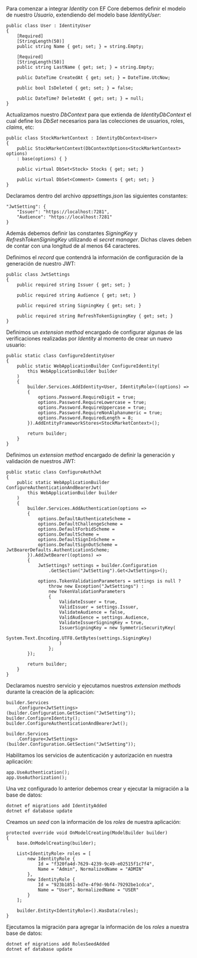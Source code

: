 Para comenzar a integrar *Identity* con EF Core debemos definir el modelo de nuestro *Usuario*, extendiendo del modelo base *IdentityUser*:

```
public class User : IdentityUser
{
    [Required]
    [StringLength(50)]
    public string Name { get; set; } = string.Empty;

    [Required]
    [StringLength(50)]
    public string LastName { get; set; } = string.Empty;

    public DateTime CreatedAt { get; set; } = DateTime.UtcNow;

    public bool IsDeleted { get; set; } = false;

    public DateTime? DeletedAt { get; set; } = null;
}
```

Actualizamos nuestro *DbContext* para que extienda de *IdentityDbContext* el cual define los *DbSet* necesarios para las colecciones de usuarios, roles, *claims*, etc:

```
public class StockMarketContext : IdentityDbContext<User>
{
    public StockMarketContext(DbContextOptions<StockMarketContext> options) 
    : base(options) { }

    public virtual DbSet<Stock> Stocks { get; set; }

    public virtual DbSet<Comment> Comments { get; set; }
}
```

Declaramos dentro del archivo *appsettings.json* las siguientes constantes:

```
"JwtSetting": {
    "Issuer": "https://localhost:7281",
    "Audience": "https://localhost:7281"
}
```

Además debemos definir las constantes *SigningKey* y *RefreshTokenSigningKey* utilizando el *secret manager*.  Dichas claves deben de contar con una longitud de al menos 64 caracteres.

Definimos el *record* que contendrá la información de configuración de la generación de nuestro JWT:

```
public class JwtSettings
{
    public required string Issuer { get; set; }

    public required string Audience { get; set; }

    public required string SigningKey { get; set; }

    public required string RefreshTokenSigningKey { get; set; }
}
```

Definimos un *extension method* encargado de configurar algunas de las verificaciones realizadas por *Identity* al momento de crear un nuevo usuario:

```
public static class ConfigureIdentityUser
{
    public static WebApplicationBuilder ConfigureIdentity(
	    this WebApplicationBuilder builder
	)
    {
        builder.Services.AddIdentity<User, IdentityRole>((options) =>
        {
            options.Password.RequireDigit = true;
            options.Password.RequireLowercase = true;
            options.Password.RequireUppercase = true;
            options.Password.RequireNonAlphanumeric = true;
            options.Password.RequiredLength = 8;
        }).AddEntityFrameworkStores<StockMarketContext>();

        return builder;
    }
}
```

Definimos un *extension method* encargado de definir la generación y validación de nuestros JWT:

```
public static class ConfigureAuthJwt
{
    public static WebApplicationBuilder ConfigureAuthenticationAndBearerJwt(
	    this WebApplicationBuilder builder
	)
    {
        builder.Services.AddAuthentication(options =>
        {
            options.DefaultAuthenticateScheme =
            options.DefaultChallengeScheme =
            options.DefaultForbidScheme =
            options.DefaultScheme =
            options.DefaultSignInScheme =
            options.DefaultSignOutScheme = JwtBearerDefaults.AuthenticationScheme;
        }).AddJwtBearer((options) =>
        {
            JwtSettings? settings = builder.Configuration
	            .GetSection("JwtSetting").Get<JwtSettings>();

            options.TokenValidationParameters = settings is null ?
                throw new Exception("JwtSettings") :
                new TokenValidationParameters
                {
                    ValidateIssuer = true,
                    ValidIssuer = settings.Issuer,
                    ValidateAudience = false,
                    ValidAudience = settings.Audience,
                    ValidateIssuerSigningKey = true,
                    IssuerSigningKey = new SymmetricSecurityKey(
	                    System.Text.Encoding.UTF8.GetBytes(settings.SigningKey)
	                )
                };
        });

        return builder;
    }
}
```

Declaramos nuestro servicio y ejecutamos nuestros *extension methods* durante la creación de la aplicación:

```
builder.Services
	.Configure<JwtSettings>(builder.Configuration.GetSection("JwtSetting"));
builder.ConfigureIdentity();
builder.ConfigureAuthenticationAndBearerJwt();
```

```
builder.Services
	.Configure<JwtSettings>(builder.Configuration.GetSection("JwtSetting"));
```

Habilitamos los servicios de autenticación y autorización en nuestra aplicación:

```
app.UseAuthentication();
app.UseAuthorization();
```

Una vez configurado lo anterior debemos crear y ejecutar la migración a la base de datos:

```
dotnet ef migrations add IdentityAdded
dotnet ef database update
```

Creamos un *seed* con la información de los *roles* de nuestra aplicación:

```
protected override void OnModelCreating(ModelBuilder builder)
{
    base.OnModelCreating(builder);

    List<IdentityRole> roles = [
        new IdentityRole { 
	        Id = "f320fa4d-7629-4239-9c49-e02515f1c7f4", 
	        Name = "Admin", NormalizedName = "ADMIN" 
	    },
        new IdentityRole { 
	        Id = "923b1851-bd7e-4f9d-9bf4-79292be1cdca", 
		    Name = "User", NormalizedName = "USER" 
		}
    ];

    builder.Entity<IdentityRole>().HasData(roles);
}
```

Ejecutamos la migración para agregar la información de los *roles* a nuestra base de datos:

```
dotnet ef migrations add RolesSeedAdded
dotnet ef database update
```